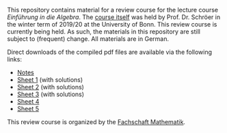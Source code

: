 This repository contains material for a review course for the lecture course *Einführung in die Algebra*.
The [course itself][1] was held by Prof. Dr. Schröer in the winter term of 2019/20 at the University of Bonn.
This review course is currently being held.
As such, the materials in this repository are still subject to (frequent) change.
All materials are in German.

Direct downloads of the compiled pdf files are available via the following links:

- [Notes][2]
- [Sheet 1][3] (with solutions)
- [Sheet 2][4] (with solutions)
- [Sheet 3][5] (with solutions)
- [Sheet 4][6]
- [Sheet 5][7]

This review course is organized by the [Fachschaft Mathematik][8]. 

[1]: http://www.math.uni-bonn.de/people/gjasso/teaching/wise1920/v2a1mb10/
[2]: https://cionx.gitlab.io/einfuehrung-in-die-algebra-review-ws-19-20/einfalg1920_notes.pdf
[3]: https://cionx.gitlab.io/einfuehrung-in-die-algebra-review-ws-19-20/einfalg1920_sheet1.pdf
[4]: https://cionx.gitlab.io/einfuehrung-in-die-algebra-review-ws-19-20/einfalg1920_sheet2.pdf
[5]: https://cionx.gitlab.io/einfuehrung-in-die-algebra-review-ws-19-20/einfalg1920_sheet3.pdf
[6]: https://cionx.gitlab.io/einfuehrung-in-die-algebra-review-ws-19-20/einfalg1920_sheet4.pdf
[7]: https://cionx.gitlab.io/einfuehrung-in-die-algebra-review-ws-19-20/einfalg1920_sheet5.pdf
[8]: https://fsmath.uni-bonn.de/news/items/-repws1920en.html

